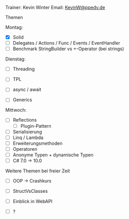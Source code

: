 Trainer: Kevin Winter
Email: KevinW@ppedv.de

Themen

Montag:

- [x] Solid 
- [ ] Delegates / Actions / Func / Events / EventHandler
- [ ] Benchmark StringBuilder vs +-Operator (bei strings)

Dienstag:
- [ ] Threading
- [ ] TPL
- [ ] async / await
- [ ] Generics


Mittwoch:
- [ ] Reflections 
	- [ ] Plugin-Pattern 
- [ ] Serialisierung
- [ ] Linq / Lambda 
- [ ] Erweiterungsmethoden  
- [ ] Operatoren
- [ ] Anonyme Typen + dynamische Typen 
- [ ] C# 7.0 -> 10.0

Weitere Themen bei freier Zeit
- [ ] OOP -> Crashkurs
- [ ] StructVsClasses 
- [ ] Einblick in WebAPI 
- [ ] ? 









